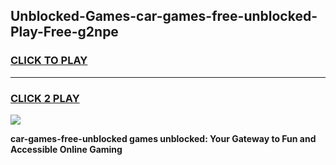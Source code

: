 
## Unblocked-Games-car-games-free-unblocked-Play-Free-g2npe
<h3>
<a href="https://premium76.site?title=car-games-free-unblocked&ref=19M">CLICK TO PLAY</a></h3>
<hr>

<h3>
<a href="https://premium76.site?title=car-games-free-unblocked&ref=19M">CLICK 2 PLAY</a>
  
</h3>

<a href="https://premium76.site?title=car-games-free-unblocked&ref=19M"><img src="https://clearcache.store/games.png"></a>


**car-games-free-unblocked games unblocked: Your Gateway to Fun and Accessible Online Gaming**
